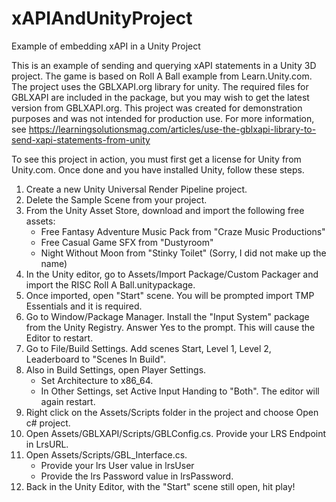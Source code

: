 # xAPIAndUnityProject
Example of embedding xAPI in a Unity Project

This is an example of sending and querying xAPI statements in a Unity 3D project.  The game is based on Roll A Ball example from Learn.Unity.com.  The project uses the GBLXAPI.org library for unity.  The required files for GBLXAPI are included in the package, but you may wish to get the latest version from GBLXAPI.org.  This project was created for demonstration purposes and was not intended for production use.  For more information, see https://learningsolutionsmag.com/articles/use-the-gblxapi-library-to-send-xapi-statements-from-unity

To see this project in action, you must first get a license for Unity from Unity.com.  Once done and you have installed Unity, follow these steps.

1. Create a new Unity Universal Render Pipeline project.
2. Delete the Sample Scene from your project.
3. From the Unity Asset Store, download and import the following free assets:
   * Free Fantasy Adventure Music Pack from "Craze Music Productions"
   * Free Casual Game SFX from "Dustyroom"
   * Night Without Moon from "Stinky Toilet"  (Sorry, I did not make up the name)
4. In the Unity editor, go to Assets/Import Package/Custom Packager and import the RISC Roll A Ball.unitypackage.
5. Once imported, open "Start" scene.  You will be prompted import TMP Essentials and it is required.
6. Go to Window/Package Manager.  Install the "Input System" package from the Unity Registry. Answer Yes to the prompt. This will cause the Editor to restart.
7. Go to File/Build Settings. Add scenes Start, Level 1, Level 2, Leaderboard to "Scenes In Build".
8. Also in Build Settings, open Player Settings.
   * Set Architecture to x86_64.
   * In Other Settings, set Active Input Handing to "Both".  The editor will again restart.
9. Right click on the Assets/Scripts folder in the project and choose Open c# project.
10. Open Assets/GBLXAPI/Scripts/GBLConfig.cs. Provide your LRS Endpoint in LrsURL.
11. Open Assets/Scripts/GBL_Interface.cs.
    * Provide your lrs User value in lrsUser
    * Provide the lrs Password value in lrsPassword.
12. Back in the Unity Editor, with the "Start" scene still open, hit play!


